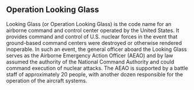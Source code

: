 ## Operation Looking Glass

Looking Glass (or Operation Looking Glass) is the code name for an airborne command and control center operated by the United States. It provides command and control of U.S. nuclear forces in the event that ground-based command centers were destroyed or otherwise rendered inoperable. In such an event, the general officer aboard the Looking Glass serves as the Airborne Emergency Action Officer (AEAO) and by law assumed the authority of the National Command Authority and could command execution of nuclear attacks. The AEAO is supported by a battle staff of approximately 20 people, with another dozen responsible for the operation of the aircraft systems.